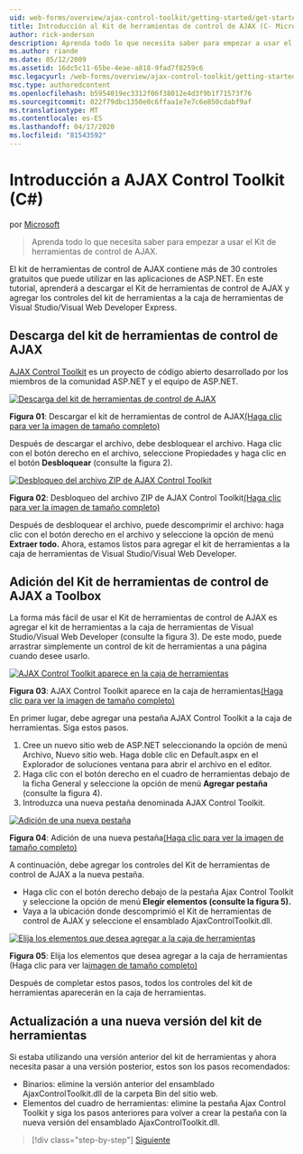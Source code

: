 ```yaml
---
uid: web-forms/overview/ajax-control-toolkit/getting-started/get-started-with-the-ajax-control-toolkit-cs
title: Introducción al Kit de herramientas de control de AJAX (C- Microsoft Docs
author: rick-anderson
description: Aprenda todo lo que necesita saber para empezar a usar el Kit de herramientas de control de AJAX.
ms.author: riande
ms.date: 05/12/2009
ms.assetid: 16dc5c11-65be-4eae-a818-9fad7f8259c6
msc.legacyurl: /web-forms/overview/ajax-control-toolkit/getting-started/get-started-with-the-ajax-control-toolkit-cs
msc.type: authoredcontent
ms.openlocfilehash: b5954019ec3312f06f38012e4d3f9b1f71573f76
ms.sourcegitcommit: 022f79dbc1350e0c6ffaa1e7e7c6e850cdabf9af
ms.translationtype: MT
ms.contentlocale: es-ES
ms.lasthandoff: 04/17/2020
ms.locfileid: "81543592"
---
```

# <a name="get-started-with-the-ajax-control-toolkit-c"></a>Introducción a AJAX Control Toolkit (C#)

por [Microsoft](https://github.com/microsoft)

> Aprenda todo lo que necesita saber para empezar a usar el Kit de herramientas de control de AJAX.

El kit de herramientas de control de AJAX contiene más de 30 controles gratuitos que puede utilizar en las aplicaciones de ASP.NET. En este tutorial, aprenderá a descargar el Kit de herramientas de control de AJAX y agregar los controles del kit de herramientas a la caja de herramientas de Visual Studio/Visual Web Developer Express.

## <a name="downloading-the-ajax-control-toolkit"></a>Descarga del kit de herramientas de control de AJAX

[AJAX Control Toolkit](http://devexpress.com/act) es un proyecto de código abierto desarrollado por los miembros de la comunidad ASP.NET y el equipo de ASP.NET. 

[![Descarga del kit de herramientas de control de AJAX](get-started-with-the-ajax-control-toolkit-cs/_static/image1.jpg)](get-started-with-the-ajax-control-toolkit-cs/_static/image1.png)

**Figura 01**: Descargar el kit de herramientas de control de AJAX[(Haga clic para ver la imagen de tamaño completo)](get-started-with-the-ajax-control-toolkit-cs/_static/image2.png)

Después de descargar el archivo, debe desbloquear el archivo. Haga clic con el botón derecho en el archivo, seleccione Propiedades y haga clic en el botón **Desbloquear** (consulte la figura 2).

[![Desbloqueo del archivo ZIP de AJAX Control Toolkit](get-started-with-the-ajax-control-toolkit-cs/_static/image2.jpg)](get-started-with-the-ajax-control-toolkit-cs/_static/image3.png)

**Figura 02**: Desbloqueo del archivo ZIP de AJAX Control Toolkit[(Haga clic para ver la imagen de tamaño completo)](get-started-with-the-ajax-control-toolkit-cs/_static/image4.png)

Después de desbloquear el archivo, puede descomprimir el archivo: haga clic con el botón derecho en el archivo y seleccione la opción de menú **Extraer todo.** Ahora, estamos listos para agregar el kit de herramientas a la caja de herramientas de Visual Studio/Visual Web Developer.

## <a name="adding-the-ajax-control-toolkit-to-the-toolbox"></a>Adición del Kit de herramientas de control de AJAX a Toolbox

La forma más fácil de usar el Kit de herramientas de control de AJAX es agregar el kit de herramientas a la caja de herramientas de Visual Studio/Visual Web Developer (consulte la figura 3). De este modo, puede arrastrar simplemente un control de kit de herramientas a una página cuando desee usarlo.

[![AJAX Control Toolkit aparece en la caja de herramientas](get-started-with-the-ajax-control-toolkit-cs/_static/image3.jpg)](get-started-with-the-ajax-control-toolkit-cs/_static/image5.png)

**Figura 03**: AJAX Control Toolkit aparece en la caja de herramientas[(Haga clic para ver la imagen de tamaño completo)](get-started-with-the-ajax-control-toolkit-cs/_static/image6.png)

En primer lugar, debe agregar una pestaña AJAX Control Toolkit a la caja de herramientas. Siga estos pasos.

1. Cree un nuevo sitio web de ASP.NET seleccionando la opción de menú Archivo, Nuevo sitio web. Haga doble clic en Default.aspx en el Explorador de soluciones ventana para abrir el archivo en el editor.
2. Haga clic con el botón derecho en el cuadro de herramientas debajo de la ficha General y seleccione la opción de menú **Agregar pestaña** (consulte la figura 4).
3. Introduzca una nueva pestaña denominada AJAX Control Toolkit.

[![Adición de una nueva pestaña](get-started-with-the-ajax-control-toolkit-cs/_static/image4.jpg)](get-started-with-the-ajax-control-toolkit-cs/_static/image7.png)

**Figura 04**: Adición de una nueva pestaña[(Haga clic para ver la imagen de tamaño completo)](get-started-with-the-ajax-control-toolkit-cs/_static/image8.png)

A continuación, debe agregar los controles del Kit de herramientas de control de AJAX a la nueva pestaña.

- Haga clic con el botón derecho debajo de la pestaña Ajax Control Toolkit y seleccione la opción de menú **Elegir elementos (consulte la figura 5).**
- Vaya a la ubicación donde descomprimió el Kit de herramientas de control de AJAX y seleccione el ensamblado AjaxControlToolkit.dll.

[![Elija los elementos que desea agregar a la caja de herramientas](get-started-with-the-ajax-control-toolkit-cs/_static/image5.jpg)](get-started-with-the-ajax-control-toolkit-cs/_static/image9.png)

**Figura 05**: Elija los elementos que desea agregar a la caja de herramientas (Haga clic para ver la[imagen de tamaño completo)](get-started-with-the-ajax-control-toolkit-cs/_static/image10.png)

Después de completar estos pasos, todos los controles del kit de herramientas aparecerán en la caja de herramientas.

## <a name="upgrading-to-a-new-version-of-the-toolkit"></a>Actualización a una nueva versión del kit de herramientas

Si estaba utilizando una versión anterior del kit de herramientas y ahora necesita pasar a una versión posterior, estos son los pasos recomendados:

- Binarios: elimine la versión anterior del ensamblado AjaxControlToolkit.dll de la carpeta Bin del sitio web.
- Elementos del cuadro de herramientas: elimine la pestaña Ajax Control Toolkit y siga los pasos anteriores para volver a crear la pestaña con la nueva versión del ensamblado AjaxControlToolkit.dll.

> [!div class="step-by-step"]
> [Siguiente](using-ajax-control-toolkit-controls-and-control-extenders-cs.md)
